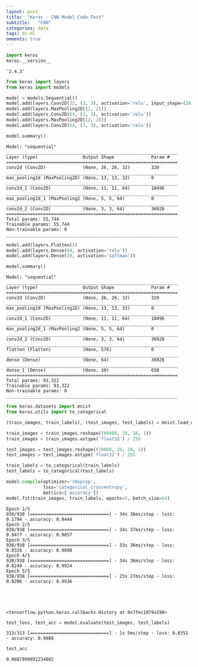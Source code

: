```yaml
---
layout: post
title:  "Keras - CNN Model Code Test"
subtitle:   "CNN"
categories: data
tags: ds-dl
omments: true
---
```

```python
import keras
keras.__version__

```




    '2.4.3'




```python
from keras import layers
from keras import models

model = models.Sequential()
model.add(layers.Conv2D(32, (3, 3), activation='relu', input_shape=(28, 28, 1)))
model.add(layers.MaxPooling2D((2, 2)))
model.add(layers.Conv2D(64, (3, 3), activation='relu'))
model.add(layers.MaxPooling2D((2, 2)))
model.add(layers.Conv2D(64, (3, 3), activation='relu'))

```


```python
model.summary()

```

    Model: "sequential"
    _________________________________________________________________
    Layer (type)                 Output Shape              Param #   
    =================================================================
    conv2d (Conv2D)              (None, 26, 26, 32)        320       
    _________________________________________________________________
    max_pooling2d (MaxPooling2D) (None, 13, 13, 32)        0         
    _________________________________________________________________
    conv2d_1 (Conv2D)            (None, 11, 11, 64)        18496     
    _________________________________________________________________
    max_pooling2d_1 (MaxPooling2 (None, 5, 5, 64)          0         
    _________________________________________________________________
    conv2d_2 (Conv2D)            (None, 3, 3, 64)          36928     
    =================================================================
    Total params: 55,744
    Trainable params: 55,744
    Non-trainable params: 0
    _________________________________________________________________



```python
model.add(layers.Flatten())
model.add(layers.Dense(64, activation='relu'))
model.add(layers.Dense(10, activation='softmax'))

```


```python
model.summary()

```

    Model: "sequential"
    _________________________________________________________________
    Layer (type)                 Output Shape              Param #   
    =================================================================
    conv2d (Conv2D)              (None, 26, 26, 32)        320       
    _________________________________________________________________
    max_pooling2d (MaxPooling2D) (None, 13, 13, 32)        0         
    _________________________________________________________________
    conv2d_1 (Conv2D)            (None, 11, 11, 64)        18496     
    _________________________________________________________________
    max_pooling2d_1 (MaxPooling2 (None, 5, 5, 64)          0         
    _________________________________________________________________
    conv2d_2 (Conv2D)            (None, 3, 3, 64)          36928     
    _________________________________________________________________
    flatten (Flatten)            (None, 576)               0         
    _________________________________________________________________
    dense (Dense)                (None, 64)                36928     
    _________________________________________________________________
    dense_1 (Dense)              (None, 10)                650       
    =================================================================
    Total params: 93,322
    Trainable params: 93,322
    Non-trainable params: 0
    _________________________________________________________________



```python
from keras.datasets import mnist
from keras.utils import to_categorical

(train_images, train_labels), (test_images, test_labels) = mnist.load_data()

train_images = train_images.reshape((60000, 28, 28, 1))
train_images = train_images.astype('float32') / 255

test_images = test_images.reshape((10000, 28, 28, 1))
test_images = test_images.astype('float32') / 255

train_labels = to_categorical(train_labels)
test_labels = to_categorical(test_labels)

```


```python
model.compile(optimizer='rmsprop',
              loss='categorical_crossentropy',
              metrics=['accuracy'])
model.fit(train_images, train_labels, epochs=5, batch_size=64)

```

    Epoch 1/5
    938/938 [==============================] - 34s 36ms/step - loss: 0.1794 - accuracy: 0.9444
    Epoch 2/5
    938/938 [==============================] - 34s 37ms/step - loss: 0.0477 - accuracy: 0.9857
    Epoch 3/5
    938/938 [==============================] - 33s 36ms/step - loss: 0.0326 - accuracy: 0.9898
    Epoch 4/5
    938/938 [==============================] - 34s 36ms/step - loss: 0.0249 - accuracy: 0.9924
    Epoch 5/5
    938/938 [==============================] - 25s 27ms/step - loss: 0.0206 - accuracy: 0.9936





    <tensorflow.python.keras.callbacks.History at 0x7fec1079a190>




```python
test_loss, test_acc = model.evaluate(test_images, test_labels)

```

    313/313 [==============================] - 1s 5ms/step - loss: 0.0351 - accuracy: 0.9888



```python
test_acc

```




    0.9887999892234802




```python

```
